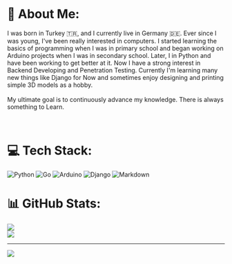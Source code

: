 # 💫 About Me:
I was born in Turkey 🇹🇷, and I currently live in Germany 🇩🇪. Ever since I was young, I've been really interested in computers. I started learning the basics of programming when I was in primary school and began working on Arduino projects when I was in secondary school. Later, I in Python and have been working to get better at it. Now I have a strong interest in Backend Developing and Penetration Testing. Currently I'm learning many new things like Django for Now and sometimes enjoy designing and printing simple 3D models as a hobby.<br><br>My ultimate goal is to continuously advance my knowledge. There is always something to Learn.<br><br><br>


# 💻 Tech Stack:
![Python](https://img.shields.io/badge/python-3670A0?style=for-the-badge&logo=python&logoColor=ffdd54)
![Go](https://img.shields.io/badge/go-%2300ADD8.svg?style=for-the-badge&logo=go&logoColor=white) 
![Arduino](https://img.shields.io/badge/-Arduino-00979D?style=for-the-badge&logo=Arduino&logoColor=white)
![Django](https://img.shields.io/badge/django-%23092E20.svg?style=for-the-badge&logo=django&logoColor=white) 
![Markdown](https://img.shields.io/badge/markdown-%23000000.svg?style=for-the-badge&logo=markdown&logoColor=white) 

# 📊 GitHub Stats:
![](https://github-readme-stats.vercel.app/api?username=oemeRsak&theme=nightowl&hide_border=false&include_all_commits=false&count_private=true)<br/>
![](https://github-readme-streak-stats.herokuapp.com/?user=oemeRsak&theme=nightowl&hide_border=false)<br/>

---
[![](https://visitcount.itsvg.in/api?id=Kafalar-Karisik&icon=0&color=0)](https://visitcount.itsvg.in)

<!-- Proudly created with GPRM ( https://gprm.itsvg.in ) -->
